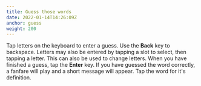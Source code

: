 ```yaml
---
title: Guess those words
date: 2022-01-14T14:26:09Z
anchor: guess
weight: 200
---
```


Tap letters on the keyboard to enter a guess. Use the **Back** key to
backspace. Letters may also be entered by tapping a slot to select,
then tapping a letter. This can also be used to change letters. When
you have finished a guess, tap the **Enter** key. If you have guessed
the word correctly, a fanfare will play and a short message will
appear. Tap the word for it's definition.
